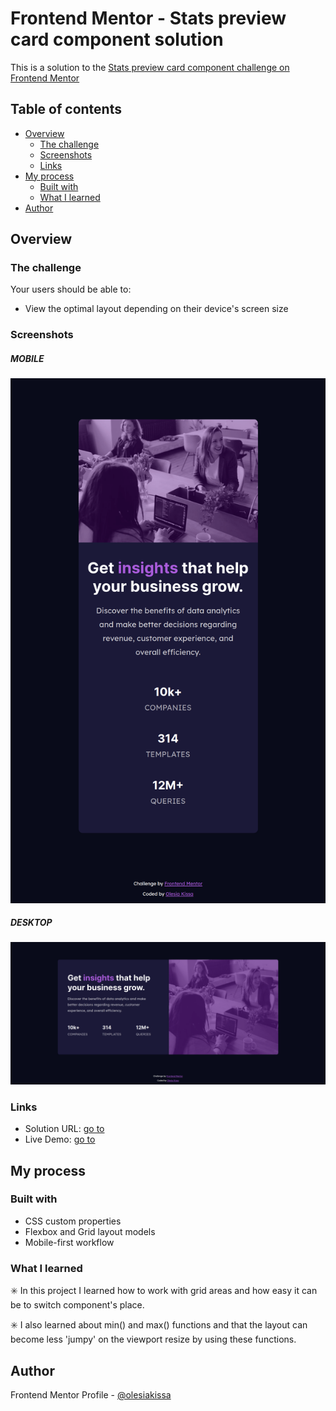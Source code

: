 # Frontend Mentor - Stats preview card component solution

This is a solution to the [Stats preview card component challenge on Frontend Mentor](https://www.frontendmentor.io/challenges/stats-preview-card-component-8JqbgoU62)

## Table of contents

- [Overview](#overview)
  - [The challenge](#the-challenge)
  - [Screenshots](#screenshots)
  - [Links](#links)
- [My process](#my-process)
  - [Built with](#built-with)
  - [What I learned](#what-i-learned)
- [Author](#author)

## Overview

### The challenge

Your users should be able to:

- View the optimal layout depending on their device's screen size

### Screenshots

##### MOBILE

![Mobile layout](./images/card-mobile.png)

##### DESKTOP

![Desktop layout](./images/card-desktop.png)

### Links

- Solution URL: [go to](https://git.io/J1HSr)
- Live Demo: [go to](https://fmok-order-summary-component.netlify.app/)

## My process

### Built with

- CSS custom properties
- Flexbox and Grid layout models
- Mobile-first workflow

### What I learned

:eight_spoked_asterisk: In this project I learned how to work with grid areas and how easy it can be to switch component's place.

:eight_spoked_asterisk: I also learned about min() and max() functions and that the layout can become less 'jumpy' on the viewport resize by using these functions.

## Author

Frontend Mentor Profile - [@olesiakissa](https://www.frontendmentor.io/profile/olesiakissa)
